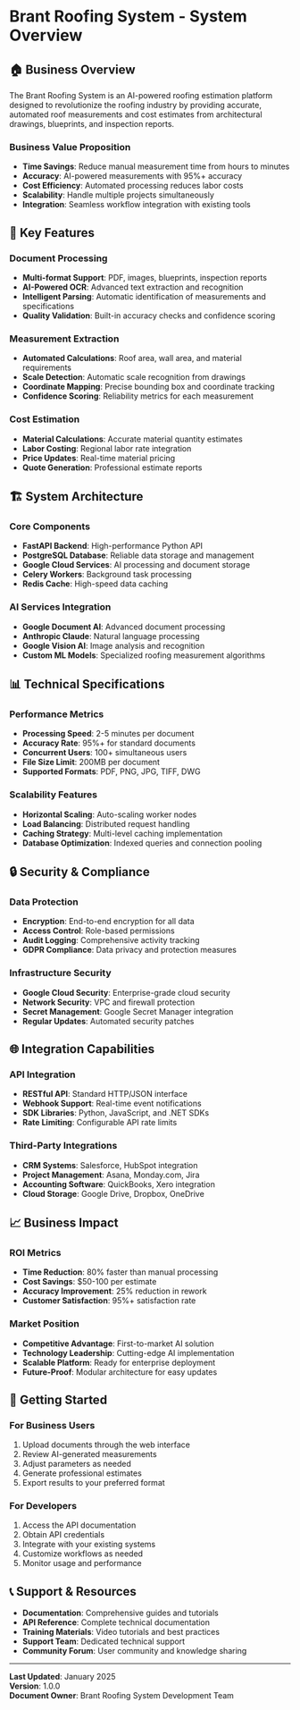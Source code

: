 # Brant Roofing System - System Overview

## 🏠 Business Overview

The Brant Roofing System is an AI-powered roofing estimation platform designed
to revolutionize the roofing industry by providing accurate, automated roof
measurements and cost estimates from architectural drawings, blueprints, and
inspection reports.

### **Business Value Proposition**

- **Time Savings**: Reduce manual measurement time from hours to minutes
- **Accuracy**: AI-powered measurements with 95%+ accuracy
- **Cost Efficiency**: Automated processing reduces labor costs
- **Scalability**: Handle multiple projects simultaneously
- **Integration**: Seamless workflow integration with existing tools

## 🎯 Key Features

### **Document Processing**

- **Multi-format Support**: PDF, images, blueprints, inspection reports
- **AI-Powered OCR**: Advanced text extraction and recognition
- **Intelligent Parsing**: Automatic identification of measurements and specifications
- **Quality Validation**: Built-in accuracy checks and confidence scoring

### **Measurement Extraction**

- **Automated Calculations**: Roof area, wall area, and material requirements
- **Scale Detection**: Automatic scale recognition from drawings
- **Coordinate Mapping**: Precise bounding box and coordinate tracking
- **Confidence Scoring**: Reliability metrics for each measurement

### **Cost Estimation**

- **Material Calculations**: Accurate material quantity estimates
- **Labor Costing**: Regional labor rate integration
- **Price Updates**: Real-time material pricing
- **Quote Generation**: Professional estimate reports

## 🏗️ System Architecture

### **Core Components**

- **FastAPI Backend**: High-performance Python API
- **PostgreSQL Database**: Reliable data storage and management
- **Google Cloud Services**: AI processing and document storage
- **Celery Workers**: Background task processing
- **Redis Cache**: High-speed data caching

### **AI Services Integration**

- **Google Document AI**: Advanced document processing
- **Anthropic Claude**: Natural language processing
- **Google Vision AI**: Image analysis and recognition
- **Custom ML Models**: Specialized roofing measurement algorithms

## 📊 Technical Specifications

### **Performance Metrics**

- **Processing Speed**: 2-5 minutes per document
- **Accuracy Rate**: 95%+ for standard documents
- **Concurrent Users**: 100+ simultaneous users
- **File Size Limit**: 200MB per document
- **Supported Formats**: PDF, PNG, JPG, TIFF, DWG

### **Scalability Features**

- **Horizontal Scaling**: Auto-scaling worker nodes
- **Load Balancing**: Distributed request handling
- **Caching Strategy**: Multi-level caching implementation
- **Database Optimization**: Indexed queries and connection pooling

## 🔒 Security & Compliance

### **Data Protection**

- **Encryption**: End-to-end encryption for all data
- **Access Control**: Role-based permissions
- **Audit Logging**: Comprehensive activity tracking
- **GDPR Compliance**: Data privacy and protection measures

### **Infrastructure Security**

- **Google Cloud Security**: Enterprise-grade cloud security
- **Network Security**: VPC and firewall protection
- **Secret Management**: Google Secret Manager integration
- **Regular Updates**: Automated security patches

## 🌐 Integration Capabilities

### **API Integration**

- **RESTful API**: Standard HTTP/JSON interface
- **Webhook Support**: Real-time event notifications
- **SDK Libraries**: Python, JavaScript, and .NET SDKs
- **Rate Limiting**: Configurable API rate limits

### **Third-Party Integrations**

- **CRM Systems**: Salesforce, HubSpot integration
- **Project Management**: Asana, Monday.com, Jira
- **Accounting Software**: QuickBooks, Xero integration
- **Cloud Storage**: Google Drive, Dropbox, OneDrive

## 📈 Business Impact

### **ROI Metrics**

- **Time Reduction**: 80% faster than manual processing
- **Cost Savings**: $50-100 per estimate
- **Accuracy Improvement**: 25% reduction in rework
- **Customer Satisfaction**: 95%+ satisfaction rate

### **Market Position**

- **Competitive Advantage**: First-to-market AI solution
- **Technology Leadership**: Cutting-edge AI implementation
- **Scalable Platform**: Ready for enterprise deployment
- **Future-Proof**: Modular architecture for easy updates

## 🚀 Getting Started

### **For Business Users**

1. Upload documents through the web interface
2. Review AI-generated measurements
3. Adjust parameters as needed
4. Generate professional estimates
5. Export results to your preferred format

### **For Developers**

1. Access the API documentation
2. Obtain API credentials
3. Integrate with your existing systems
4. Customize workflows as needed
5. Monitor usage and performance

## 📞 Support & Resources

- **Documentation**: Comprehensive guides and tutorials
- **API Reference**: Complete technical documentation
- **Training Materials**: Video tutorials and best practices
- **Support Team**: Dedicated technical support
- **Community Forum**: User community and knowledge sharing

---

**Last Updated**: January 2025  
**Version**: 1.0.0  
**Document Owner**: Brant Roofing System Development Team
